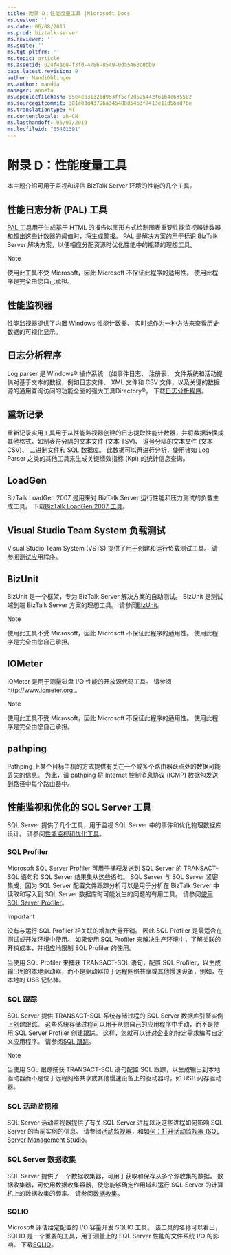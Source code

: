 ```yaml
---
title: 附录 D：性能度量工具 |Microsoft Docs
ms.custom: ''
ms.date: 06/08/2017
ms.prod: biztalk-server
ms.reviewer: ''
ms.suite: ''
ms.tgt_pltfrm: ''
ms.topic: article
ms.assetid: 024f4a08-f3fd-4786-8549-0da5463c0bb9
caps.latest.revision: 9
author: MandiOhlinger
ms.author: mandia
manager: anneta
ms.openlocfilehash: 55e4eb3132bd953ff5cf2d525442f61b4c635582
ms.sourcegitcommit: 381e83d43796a345488d54b3f7413e11d56ad7be
ms.translationtype: MT
ms.contentlocale: zh-CN
ms.lasthandoff: 05/07/2019
ms.locfileid: "65401391"
---
```

# <a name="appendix-d-tools-for-measuring-performance"></a>附录 D：性能度量工具
本主题介绍可用于监视和评估 BizTalk Server 环境的性能的几个工具。  
  
## <a name="performance-analysis-of-logs-pal-tool"></a>性能日志分析 (PAL) 工具  
 [PAL 工具](https://github.com/clinthuffman/PAL)用于生成基于 HTML 的报告以图形方式绘制图表重要性能监视器计数器和超出这些计数器的阈值时，将生成警报。 PAL 是解决方案的用于标识 BizTalk Server 解决方案，以便相应分配资源时优化性能中的瓶颈的理想工具。 
  
> [!NOTE]  
>  使用此工具不受 Microsoft，因此 Microsoft 不保证此程序的适用性。 使用此程序是完全由您自己承担。  
  
## <a name="performance-monitor"></a>性能监视器  
 性能监视器提供了内置 Windows 性能计数器、 实时或作为一种方法来查看历史数据的可视化显示。  
  
## <a name="log-parser"></a>日志分析程序  
 Log parser 是 Windows® 操作系统 （如事件日志、 注册表、 文件系统和活动提供对基于文本的数据，例如日志文件、 XML 文件和 CSV 文件，以及关键的数据源的通用查询访问的功能全面的强大工具Directory®。 下载[日志分析程序](https://www.microsoft.com/download/details.aspx?id=24659)。
  
## <a name="relog"></a>重新记录  
 重新记录实用工具用于从性能监视器创建的日志提取性能计数器，并将数据转换成其他格式，如制表符分隔的文本文件 (文本 TSV)、 逗号分隔的文本文件 (文本 CSV)、 二进制文件和 SQL 数据库。 此数据可以再进行分析，使用诸如 Log Parser 之类的其他工具来生成关键绩效指标 (Kpi) 的统计信息查询。 
  
## <a name="loadgen"></a>LoadGen  
 BizTalk LoadGen 2007 是用来对 BizTalk Server 运行性能和压力测试的负载生成工具。 下载[BizTalk LoadGen 2007 工具](https://www.microsoft.com/download/details.aspx?id=14925)。
  
## <a name="visual-studio-team-system-load-testing"></a>Visual Studio Team System 负载测试  
 Visual Studio Team System (VSTS) 提供了用于创建和运行负载测试工具。 请参阅[测试应用程序](https://docs.microsoft.com/vsts/manual-test/overview)。
  
## <a name="bizunit"></a>BizUnit  
 BizUnit 是一个框架，专为 BizTalk Server 解决方案的自动测试。 BizUnit 是测试端到端 BizTalk Server 方案的理想工具。 请参阅[BizUnit](https://github.com/BizUnit/BizUnit)。
  
> [!NOTE]  
>  使用此工具不受 Microsoft，因此 Microsoft 不保证此程序的适用性。 使用此程序是完全由您自己承担。  
  
## <a name="iometer"></a>IOMeter  
 IOMeter 是用于测量磁盘 I/O 性能的开放源代码工具。 请参阅[ http://www.iometer.org ](http://www.iometer.org/)。
  
> [!NOTE]  
>  使用此工具不受 Microsoft，因此 Microsoft 不保证此程序的适用性。 使用此程序是完全由您自己承担。  
  

## <a name="pathping"></a>pathping  
 Pathping 上某个目标主机的方式提供有关在一个或多个路由器跃点处的数据可能丢失的信息。 为此，请 pathping 将 Internet 控制消息协议 (ICMP) 数据包发送到路径中每个路由器中。 
  
## <a name="sql-server-tools-for-performance-monitoring-and-tuning"></a>性能监视和优化的 SQL Server 工具  
SQL Server 提供了几个工具，用于监视 SQL Server 中的事件和优化物理数据库设计。 请参阅[性能监视和优化工具](https://docs.microsoft.com/sql/relational-databases/performance/performance-monitoring-and-tuning-tools)。 
  
### <a name="sql-profiler"></a>SQL Profiler  
 Microsoft SQL Server Profiler 可用于捕获发送到 SQL Server 的 TRANSACT-SQL 语句和 SQL Server 结果集从这些语句。 SQL Server 与 SQL Server 紧密集成，因为 SQL Server 配置文件跟踪分析可以是用于分析在 BizTalk Server 中读取和写入到 SQL Server 数据库时可能发生的问题的有用工具。 请参阅[使用 SQL Server Profiler](https://docs.microsoft.com/sql/tools/sql-server-profiler/sql-server-profiler-templates-and-permissions)。
  
> [!IMPORTANT]  
>  没有与运行 SQL Profiler 相关联的增加大量开销。 因此 SQL Profiler 是最适合在测试或开发环境中使用。 如果使用 SQL Profiler 来解决生产环境中，了解关联的开销成本，并相应地限制 SQL Profiler 的使用。  
> 
>  当使用 SQL Profiler 来捕获 TRANSACT-SQL 语句，配置 SQL Profiler，以生成输出到的本地驱动器，而不是驱动器位于远程网络共享或其他慢速设备，例如，在本地的 USB 记忆棒。  
  
### <a name="sql-trace"></a>SQL 跟踪  
 SQL Server 提供 TRANSACT-SQL 系统存储过程的 SQL Server 数据库引擎实例上创建跟踪。 这些系统存储过程可以用于从您自己的应用程序中手动，而不是使用 SQL Server Profiler 创建跟踪。 这样，您就可以针对企业的特定需求编写自定义应用程序。 请参阅[SQL 跟踪](https://docs.microsoft.com/sql/relational-databases/sql-trace/sql-trace)。 
  
> [!NOTE]  
>  当使用 SQL 跟踪捕获 TRANSACT-SQL 语句配置 SQL 跟踪，以生成输出到本地驱动器而不是位于远程网络共享或其他慢速设备上的驱动器时，如 USB 闪存驱动器。  
  
### <a name="sql-activity-monitor"></a>SQL 活动监视器  
SQL Server 活动监视器提供了有关 SQL Server 进程以及这些进程如何影响 SQL Server 的当前实例的信息。 请参阅[活动监视器](https://docs.microsoft.com/sql/relational-databases/performance-monitor/activity-monitor)，和[如何：打开活动监视器 (SQL Server Management Studio](https://docs.microsoft.com/sql/relational-databases/performance-monitor/open-activity-monitor-sql-server-management-studio)。 
  
### <a name="sql-server-data-collection"></a>SQL Server 数据收集  
SQL Server 提供了一个数据收集器，可用于获取和保存从多个源收集的数据。 数据收集器，可使用数据收集容器，使您能够确定作用域和运行 SQL Server 的计算机上的数据收集的频率。 请参阅[数据收集](https://docs.microsoft.com/sql/relational-databases/data-collection/data-collection)。
  
### <a name="sqlio"></a>SQLIO  
 Microsoft 评估给定配置的 I/O 容量开发 SQLIO 工具。 该工具的名称可以看出，SQLIO 是一个重要的工具，用于测量上的 SQL Server 性能的文件系统 I/O 的影响。 下载[SQLIO](https://www.microsoft.com/download/details.aspx?id=20163)。